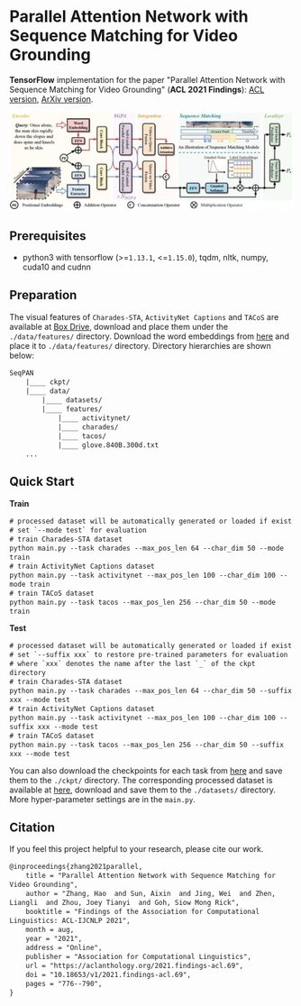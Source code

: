 # Parallel Attention Network with Sequence Matching for Video Grounding

**TensorFlow** implementation for the paper "Parallel Attention Network with Sequence Matching for Video 
Grounding" (**ACL 2021 Findings**): [ACL version](https://aclanthology.org/2021.findings-acl.69.pdf), 
[ArXiv version](https://arxiv.org/abs/2105.08481).

![overview](/figures/framework.png)

## Prerequisites
- python3 with tensorflow (>=`1.13.1`, <=`1.15.0`), tqdm, nltk, numpy, cuda10 and cudnn

## Preparation
The visual features of `Charades-STA`, `ActivityNet Captions` and `TACoS` are available at [Box Drive](
https://app.box.com/s/d7q5atlidb31cuj1u8znd7prgrck1r1s), download and place them under the `./data/features/` directory. 
Download the word embeddings from [here](http://nlp.stanford.edu/data/glove.840B.300d.zip) and place it to 
`./data/features/` directory. Directory hierarchies are shown below:
```
SeqPAN
    |____ ckpt/
    |____ data/
        |____ datasets/
        |____ features/
            |____ activitynet/
            |____ charades/
            |____ tacos/
            |____ glove.840B.300d.txt
    ...
```

## Quick Start
**Train**
```shell script
# processed dataset will be automatically generated or loaded if exist
# set `--mode test` for evaluation
# train Charades-STA dataset
python main.py --task charades --max_pos_len 64 --char_dim 50 --mode train
# train ActivityNet Captions dataset
python main.py --task activitynet --max_pos_len 100 --char_dim 100 --mode train
# train TACoS dataset
python main.py --task tacos --max_pos_len 256 --char_dim 50 --mode train
```
**Test**
```shell script
# processed dataset will be automatically generated or loaded if exist
# set `--suffix xxx` to restore pre-trained parameters for evaluation
# where `xxx` denotes the name after the last `_` of the ckpt directory
# train Charades-STA dataset
python main.py --task charades --max_pos_len 64 --char_dim 50 --suffix xxx --mode test
# train ActivityNet Captions dataset
python main.py --task activitynet --max_pos_len 100 --char_dim 100 --suffix xxx --mode test
# train TACoS dataset
python main.py --task tacos --max_pos_len 256 --char_dim 50 --suffix xxx --mode test
```
You can also download the checkpoints for each task from [here](https://app.box.com/s/c302s8t2180ov1lkvx8n64ldcog8iyp6) 
and save them to the `./ckpt/` directory. The corresponding processed dataset is available at [here](
https://app.box.com/s/ya5k038r490w4nm10jzosd58o3tfb4vx), download and save them to the `./datasets/` directory. 
More hyper-parameter settings are in the `main.py`.

## Citation
If you feel this project helpful to your research, please cite our work.
```
@inproceedings{zhang2021parallel,
    title = "Parallel Attention Network with Sequence Matching for Video Grounding",
    author = "Zhang, Hao  and Sun, Aixin  and Jing, Wei  and Zhen, Liangli  and Zhou, Joey Tianyi  and Goh, Siow Mong Rick",
    booktitle = "Findings of the Association for Computational Linguistics: ACL-IJCNLP 2021",
    month = aug,
    year = "2021",
    address = "Online",
    publisher = "Association for Computational Linguistics",
    url = "https://aclanthology.org/2021.findings-acl.69",
    doi = "10.18653/v1/2021.findings-acl.69",
    pages = "776--790",
}
```
